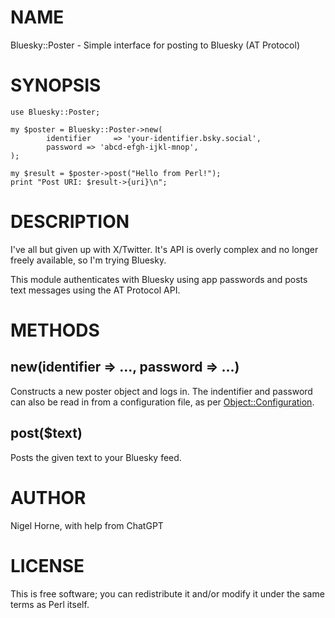 # NAME

Bluesky::Poster - Simple interface for posting to Bluesky (AT Protocol)

# SYNOPSIS

    use Bluesky::Poster;

    my $poster = Bluesky::Poster->new(
            identifier     => 'your-identifier.bsky.social',
            password => 'abcd-efgh-ijkl-mnop',
    );

    my $result = $poster->post("Hello from Perl!");
    print "Post URI: $result->{uri}\n";

# DESCRIPTION

I've all but given up with X/Twitter.
It's API is overly complex and no longer freely available,
so I'm trying Bluesky.

This module authenticates with Bluesky using app passwords and posts text
messages using the AT Protocol API.

# METHODS

## new(identifier => ..., password => ...)

Constructs a new poster object and logs in.
The indentifier and password can also be read in from a configuration file,
as per [Object::Configuration](https://metacpan.org/pod/Object%3A%3AConfiguration).

## post($text)

Posts the given text to your Bluesky feed.

# AUTHOR

Nigel Horne, with help from ChatGPT

# LICENSE

This is free software; you can redistribute it and/or modify it under
the same terms as Perl itself.
